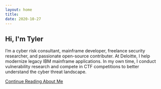 ```yaml
---
layout: home
title: 
date: 2020-10-27
---
```

## Hi, I'm Tyler 

I’m a cyber risk consultant, mainframe developer, freelance security researcher, and passionate open-source contributer. At Deloitte, I help modernize legacy IBM mainframe applications. In my own time, I conduct vulnerability research and compete in CTF competitions to better understand the cyber threat landscape.

<a href="/about.html" class="highlighted">Continue Reading About Me</a>



